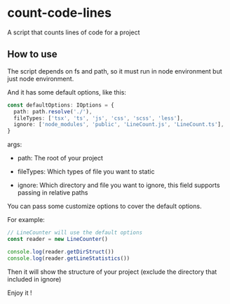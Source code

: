 # count-code-lines

A script that counts lines of code for a project



## How to use

The script depends on fs and path, so it must run in node environment but just node environment.



And it has some default options, like this:

```ts
const defaultOptions: IOptions = {
  path: path.resolve('./'),
  fileTypes: ['tsx', 'ts', 'js', 'css', 'scss', 'less'],
  ignore: ['node_modules', 'public', 'LineCount.js', 'LineCount.ts'],
}
```

args:

- path: The root of your project

- fileTypes: Which types of file you want to static

- ignore: Which directory and file you want to ignore, this field supports passing in relative paths

You can pass some customize options to cover the default options.



For example:

```ts
// LineCounter will use the default options
const reader = new LineCounter()

console.log(reader.getDirStruct())
console.log(reader.getLineStatistics())
```

Then it will show the structure of your project (exclude the directory that included in ignore)



Enjoy it !


